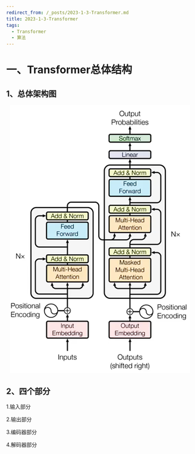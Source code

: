 ```yaml
---
redirect_from: /_posts/2023-1-3-Transformer.md
title: 2023-1-3-Transformer
tags: 
  - Transformer
  - 算法
---
```


# 一、Transformer总体结构

## 1、总体架构图

<div align='center'><img src="https://raw.githubusercontent.com/muzilyd/blog-image/main/Transformer/transformer.png"></div>

## 2、四个部分

1.输入部分

2.输出部分

3.编码器部分

4.解码器部分
